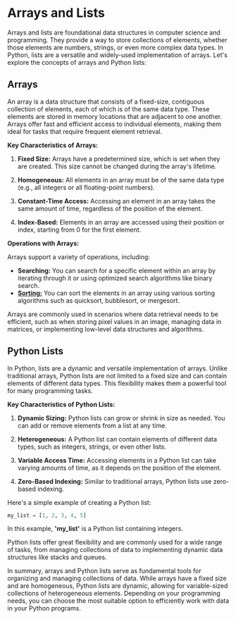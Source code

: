 # Arrays and Lists

Arrays and lists are foundational data structures in computer science and programming. They provide a way to store collections of elements, whether those elements are numbers, strings, or even more complex data types. In Python, lists are a versatile and widely-used implementation of arrays. Let's explore the concepts of arrays and Python lists:

## Arrays

An array is a data structure that consists of a fixed-size, contiguous collection of elements, each of which is of the same data type. These elements are stored in memory locations that are adjacent to one another. Arrays offer fast and efficient access to individual elements, making them ideal for tasks that require frequent element retrieval.

**Key Characteristics of Arrays:**

1. **Fixed Size:** Arrays have a predetermined size, which is set when they are created. This size cannot be changed during the array's lifetime.

2. **Homogeneous:** All elements in an array must be of the same data type (e.g., all integers or all floating-point numbers).

3. **Constant-Time Access:** Accessing an element in an array takes the same amount of time, regardless of the position of the element.

4. **Index-Based:** Elements in an array are accessed using their position or index, starting from 0 for the first element.


**Operations with Arrays:**

Arrays support a variety of operations, including:

- **Searching:** You can search for a specific element within an array by iterating through it or using optimized search algorithms like binary search.
- **[Sorting:](ArrayOperations/Sorting/arraySort.md)** You can sort the elements in an array using various sorting algorithms such as quicksort, bubblesort, or mergesort.

Arrays are commonly used in scenarios where data retrieval needs to be efficient, such as when storing pixel values in an image, managing data in matrices, or implementing low-level data structures and algorithms.

## Python Lists

In Python, lists are a dynamic and versatile implementation of arrays. Unlike traditional arrays, Python lists are not limited to a fixed size and can contain elements of different data types. This flexibility makes them a powerful tool for many programming tasks.

**Key Characteristics of Python Lists:**

1. **Dynamic Sizing:** Python lists can grow or shrink in size as needed. You can add or remove elements from a list at any time.

2. **Heterogeneous:** A Python list can contain elements of different data types, such as integers, strings, or even other lists.

3. **Variable Access Time:** Accessing elements in a Python list can take varying amounts of time, as it depends on the position of the element.

4. **Zero-Based Indexing:** Similar to traditional arrays, Python lists use zero-based indexing.

Here's a simple example of creating a Python list:

```python
my_list = [1, 2, 3, 4, 5]
```
In this example, **'my_list'** is a Python list containing integers.

Python lists offer great flexibility and are commonly used for a wide range of tasks, from managing collections of data to implementing dynamic data structures like stacks and queues.

In summary, arrays and Python lists serve as fundamental tools for organizing and managing collections of data. While arrays have a fixed size and are homogeneous, Python lists are dynamic, allowing for variable-sized collections of heterogeneous elements. Depending on your programming needs, you can choose the most suitable option to efficiently work with data in your Python programs.

